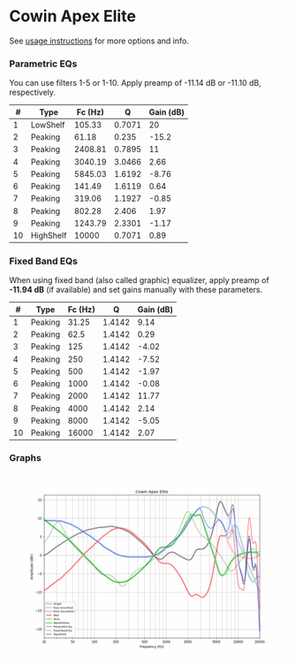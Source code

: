 # Cowin Apex Elite
See [usage instructions](https://github.com/jaakkopasanen/AutoEq#usage) for more options and info.

### Parametric EQs
You can use filters 1-5 or 1-10. Apply preamp of -11.14 dB or -11.10 dB, respectively.

|   # | Type      |   Fc (Hz) |      Q |   Gain (dB) |
|-----|-----------|-----------|--------|-------------|
|   1 | LowShelf  |    105.33 | 0.7071 |       20    |
|   2 | Peaking   |     61.18 | 0.235  |      -15.2  |
|   3 | Peaking   |   2408.81 | 0.7895 |       11    |
|   4 | Peaking   |   3040.19 | 3.0466 |        2.66 |
|   5 | Peaking   |   5845.03 | 1.6192 |       -8.76 |
|   6 | Peaking   |    141.49 | 1.6119 |        0.64 |
|   7 | Peaking   |    319.06 | 1.1927 |       -0.85 |
|   8 | Peaking   |    802.28 | 2.406  |        1.97 |
|   9 | Peaking   |   1243.79 | 2.3301 |       -1.17 |
|  10 | HighShelf |  10000    | 0.7071 |        0.89 |

### Fixed Band EQs
When using fixed band (also called graphic) equalizer, apply preamp of **-11.94 dB** (if available) and set gains manually with these parameters.

|   # | Type    |   Fc (Hz) |      Q |   Gain (dB) |
|-----|---------|-----------|--------|-------------|
|   1 | Peaking |     31.25 | 1.4142 |        9.14 |
|   2 | Peaking |     62.5  | 1.4142 |        0.29 |
|   3 | Peaking |    125    | 1.4142 |       -4.02 |
|   4 | Peaking |    250    | 1.4142 |       -7.52 |
|   5 | Peaking |    500    | 1.4142 |       -1.97 |
|   6 | Peaking |   1000    | 1.4142 |       -0.08 |
|   7 | Peaking |   2000    | 1.4142 |       11.77 |
|   8 | Peaking |   4000    | 1.4142 |        2.14 |
|   9 | Peaking |   8000    | 1.4142 |       -5.05 |
|  10 | Peaking |  16000    | 1.4142 |        2.07 |

### Graphs
![](./Cowin%20Apex%20Elite.png)
